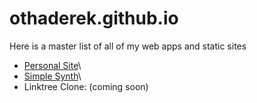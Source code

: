 # othaderek.github.io

Here is a master list of all of my web apps and static sites

* [Personal Site](http://otha.me)\
* [Simple Synth](https://cryptic-refuge-07980.herokuapp.com/)\
* Linktree Clone: (coming soon)
